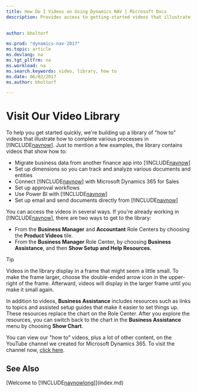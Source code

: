 ```yaml
---
title: How Do I Videos on Using Dynamics NAV | Microsoft Docs
description: Provides access to getting-started videos that illustrate how to do common tasks.

 
author: bholtorf

ms.prod: "dynamics-nav-2017"
ms.topic: article
ms.devlang: na
ms.tgt_pltfrm: na
ms.workload: na
ms.search.keywords: video, library, how to
ms.date: 06/02/2017
ms.author: bholtorf

---
```

# Visit Our Video Library
To help you get started quickly, we're building up a library of "how to" videos that illustrate how to complete various processes in [!INCLUDE[navnow](includes/navnow_md.md)]. Just to mention a few examples, the library contains videos that show how to:  

* Migrate business data from another finance app into [!INCLUDE[navnow](includes/navnow_md.md)]  
* Set up dimensions so you can track and analyze various documents and entities
* Connect [!INCLUDE[navnow](includes/navnow_md.md)] with Microsoft Dynamics 365 for Sales
* Set up approval workflows  
* Use Power BI with [!INCLUDE[navnow](includes/navnow_md.md)]  
* Set up email and send documents directly from [!INCLUDE[navnow](includes/navnow_md.md)]  

You can access the videos in several ways. If you're already working in [!INCLUDE[navnow](includes/navnow_md.md)], there are two ways to get to the library:

* From the **Business Manager** and **Accountant** Role Centers by choosing the **Product Videos** tile.  
* From the **Business Manager** Role Center, by choosing **Business Assistance**, and then **Show Setup and Help Resources**.  

> [!Tip]  
> Videos in the library display in a frame that might seem a little small. To make the frame larger, choose the double-ended arrow icon in the upper-right of the frame. Afterward, videos will display in the larger frame until you make it small again.  

In addition to videos, **Business Assistance** includes resources such as links to topics and assisted setup guides that make it easier to set things up. These resources replace the chart on the Role Center. After you explore the resources, you can switch back to the chart in the **Business Assistance** menu by choosing **Show Chart**.  
  
You can view our "how to" videos, plus a lot of other content, on the YouTube channel we created for Microsoft Dynamics 365. To visit the channel now, [click here](https://go.microsoft.com/fwlink/?linkid=851533).

## See Also
[Welcome to [!INCLUDE[navnowlong](includes/navnowlong_md.md)]](index.md)
